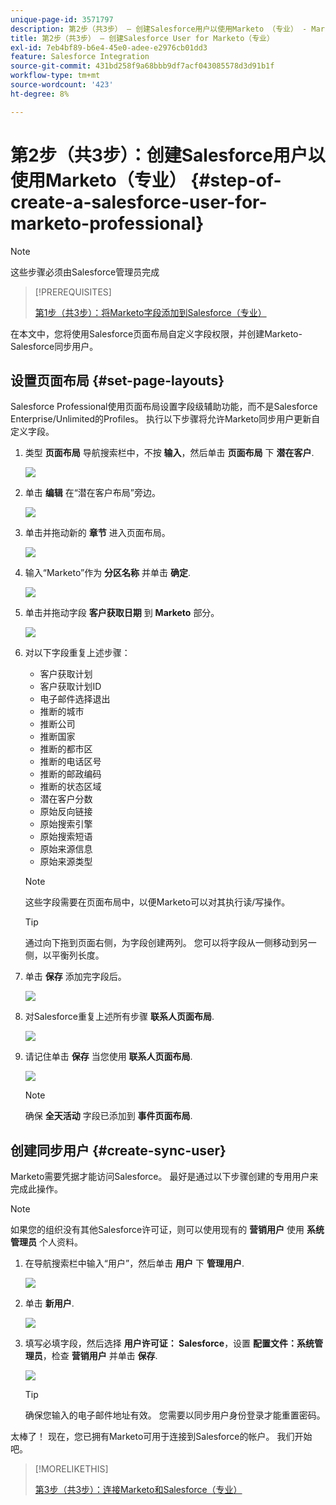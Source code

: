 ```yaml
---
unique-page-id: 3571797
description: 第2步（共3步） — 创建Salesforce用户以使用Marketo （专业） - Marketo文档 — 产品文档
title: 第2步（共3步） — 创建Salesforce User for Marketo（专业）
exl-id: 7eb4bf89-b6e4-45e0-adee-e2976cb01dd3
feature: Salesforce Integration
source-git-commit: 431bd258f9a68bbb9df7acf043085578d3d91b1f
workflow-type: tm+mt
source-wordcount: '423'
ht-degree: 8%

---
```


# 第2步（共3步）：创建Salesforce用户以使用Marketo（专业） {#step-of-create-a-salesforce-user-for-marketo-professional}

>[!NOTE]
>
>这些步骤必须由Salesforce管理员完成

>[!PREREQUISITES]
>
>[第1步（共3步）：将Marketo字段添加到Salesforce（专业）](/help/marketo/product-docs/crm-sync/salesforce-sync/setup/professional-edition/step-1-of-3-add-marketo-fields-to-salesforce-professional.md)

在本文中，您将使用Salesforce页面布局自定义字段权限，并创建Marketo-Salesforce同步用户。

## 设置页面布局 {#set-page-layouts}

Salesforce Professional使用页面布局设置字段级辅助功能，而不是Salesforce Enterprise/Unlimited的Profiles。 执行以下步骤将允许Marketo同步用户更新自定义字段。

1. 类型 **页面布局** 导航搜索栏中，不按 **输入**，然后单击 **页面布局** 下 **潜在客户**.

   ![](assets/image2016-2-26-12-3a58-3a32.png)

1. 单击 **编辑** 在“潜在客户布局”旁边。

   ![](assets/image2016-2-26-13-3a2-3a46.png)

1. 单击并拖动新的 **章节** 进入页面布局。

   ![](assets/image2014-12-9-12-3a56-3a40.png)

1. 输入“Marketo”作为 **分区名称** 并单击 **确定**.

   ![](assets/image2014-12-9-12-3a56-3a52.png)

1. 单击并拖动字段 **客户获取日期** 到 **Marketo** 部分。

   ![](assets/image2014-12-9-12-3a57-3a0.png)

1. 对以下字段重复上述步骤：

   * 客户获取计划
   * 客户获取计划ID
   * 电子邮件选择退出
   * 推断的城市
   * 推断公司
   * 推断国家
   * 推断的都市区
   * 推断的电话区号
   * 推断的邮政编码
   * 推断的状态区域
   * 潜在客户分数
   * 原始反向链接
   * 原始搜索引擎
   * 原始搜索短语
   * 原始来源信息
   * 原始来源类型

   >[!NOTE]
   >
   >这些字段需要在页面布局中，以便Marketo可以对其执行读/写操作。

   >[!TIP]
   >
   >通过向下拖到页面右侧，为字段创建两列。 您可以将字段从一侧移动到另一侧，以平衡列长度。

1. 单击 **保存** 添加完字段后。

   ![](assets/image2014-12-9-12-3a57-3a10.png)

1. 对Salesforce重复上述所有步骤 **联系人页面布局**.

   ![](assets/image2016-2-26-13-3a10-3a1.png)

1. 请记住单击 **保存** 当您使用 **联系人页面布局**.

   ![](assets/image2014-12-9-12-3a57-3a30.png)

   >[!NOTE]
   >
   >确保 **全天活动** 字段已添加到 **事件页面布局**.

## 创建同步用户 {#create-sync-user}

Marketo需要凭据才能访问Salesforce。 最好是通过以下步骤创建的专用用户来完成此操作。

>[!NOTE]
>
>如果您的组织没有其他Salesforce许可证，则可以使用现有的 **营销用户** 使用 **系统管理员** 个人资料。

1. 在导航搜索栏中输入“用户”，然后单击 **用户** 下 **管理用户**.

   ![](assets/image2014-12-9-12-3a57-3a42.png)

1. 单击 **新用户**.

   ![](assets/image2014-12-9-12-3a58-3a1.png)

1. 填写必填字段，然后选择 **用户许可证： Salesforce**，设置 **配置文件：系统管理员**，检查 **营销用户** 并单击 **保存**.

   ![](assets/image2014-12-9-12-3a58-3a11.png)

   >[!TIP]
   >
   >确保您输入的电子邮件地址有效。 您需要以同步用户身份登录才能重置密码。

太棒了！ 现在，您已拥有Marketo可用于连接到Salesforce的帐户。 我们开始吧。

>[!MORELIKETHIS]
>
>[第3步（共3步）：连接Marketo和Salesforce（专业）](/help/marketo/product-docs/crm-sync/salesforce-sync/setup/professional-edition/step-3-of-3-connect-marketo-and-salesforce-professional.md)
